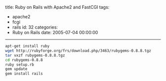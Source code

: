 title: Ruby on Rails with Apache2 and FastCGI
tags:
  - apache2
  - fcgi
  - rails
id: 32
categories:
  - Ruby on Rails
date: 2005-07-04 00:00:00
---

```sh
apt-get install ruby
wget http://rubyforge.org/frs/download.php/3463/rubygems-0.8.8.tgz
tar vxzf rubygems-0.8.8.tgz
cd rubygems-0.8.8
ruby setup.rb
gem update
gem install rails
```
